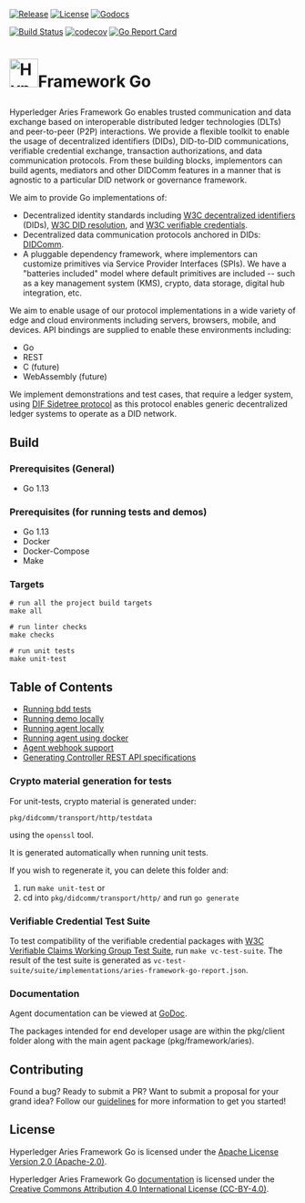 [![Release](https://img.shields.io/github/release/hyperledger/aries-framework-go.svg?style=flat-square)](https://github.com/hyperledger/aries-framework-go/releases/latest)
[![License](https://img.shields.io/badge/License-Apache%202.0-blue.svg)](https://raw.githubusercontent.com/trustbloc/aries-framework-go/master/LICENSE)
[![Godocs](https://img.shields.io/badge/godoc-reference-blue.svg)](https://godoc.org/github.com/hyperledger/aries-framework-go)

[![Build Status](https://github.com/hyperledger/aries-framework-go/workflows/build/badge.svg)](https://github.com/hyperledger/aries-framework-go/actions)
[![codecov](https://codecov.io/gh/hyperledger/aries-framework-go/branch/master/graph/badge.svg)](https://codecov.io/gh/hyperledger/aries-framework-go)
[![Go Report Card](https://goreportcard.com/badge/github.com/hyperledger/aries-framework-go)](https://goreportcard.com/report/github.com/hyperledger/aries-framework-go)

# <p><img src="https://raw.githubusercontent.com/hyperledger/aries-rfcs/1371a4807ead74c36ea7d5af909064ec491b78c1/collateral/Hyperledger_Aries_Logo_Color.png" height="50px" alt="Hyperledger Aries">Framework Go</p>

Hyperledger Aries Framework Go enables trusted communication and data exchange based on interoperable distributed ledger technologies (DLTs) and peer-to-peer (P2P) interactions.
We provide a flexible toolkit to enable the usage of decentralized identifiers (DIDs), DID-to-DID communications, verifiable credential exchange, transaction authorizations, and data communication protocols. From these building blocks, implementors can build agents, mediators and other DIDComm features in a manner that is agnostic to a particular DID network or governance framework.

We aim to provide Go implementations of:

- Decentralized identity standards including [W3C decentralized identifiers](https://w3c.github.io/did-core/) (DIDs), [W3C DID resolution](https://w3c-ccg.github.io/did-resolution/), and [W3C verifiable credentials](https://w3c.github.io/vc-data-model/).
- Decentralized data communication protocols anchored in DIDs: [DIDComm](https://github.com/hyperledger/aries-rfcs/blob/master/concepts/0005-didcomm).
- A pluggable dependency framework, where implementors can customize primitives via Service Provider Interfaces (SPIs). We have a "batteries included" model where default primitives are included -- such as a key management system (KMS), crypto, data storage, digital hub integration, etc.

We aim to enable usage of our protocol implementations in a wide variety of edge and cloud environments including servers, browsers, mobile, and devices.
API bindings are supplied to enable these environments including:

- Go
- REST
- C (future)
- WebAssembly (future)

We implement demonstrations and test cases, that require a ledger system, using [DIF Sidetree protocol](https://github.com/decentralized-identity/sidetree/blob/master/docs/protocol.md) as this protocol enables generic decentralized ledger systems to operate as a DID network.

## Build
### Prerequisites (General)
- Go 1.13

### Prerequisites (for running tests and demos)
- Go 1.13
- Docker
- Docker-Compose
- Make

### Targets
```
# run all the project build targets
make all

# run linter checks
make checks

# run unit tests
make unit-test
```

## Table of Contents

- [Running bdd tests](docs/test/bdd_instructions.md)
- [Running demo locally](docs/demo/openapi_demo_instructions.md)
- [Running agent locally](docs/agentd/agent_CLI.md)
- [Running agent using docker](docs/agentd/agent_docker_instructions.md)
- [Agent webhook support](docs/agentd/agent_webhook.md)
- [Generating Controller REST API specifications](docs/spec/openapi_spec_instructions.md)

### Crypto material generation for tests
For unit-tests, crypto material is generated under:

`pkg/didcomm/transport/http/testdata`

using the `openssl` tool. 

It is generated automatically when running unit tests. 

If you wish to regenerate it, you can delete this folder and:
1. run `make unit-test`
 or
2. cd into `pkg/didcomm/transport/http/` and run `go generate`

### Verifiable Credential Test Suite
To test compatibility of the verifiable credential packages with 
[W3C Verifiable Claims Working Group Test Suite](https://github.com/w3c/vc-test-suite), run `make vc-test-suite`.
The result of the test suite is generated as `vc-test-suite/suite/implementations/aries-framework-go-report.json`.

### Documentation

Agent documentation can be viewed at [GoDoc](https://godoc.org/github.com/hyperledger/aries-framework-go).

The packages intended for end developer usage are within the pkg/client folder along with the main agent package (pkg/framework/aries).

## Contributing

Found a bug? Ready to submit a PR? Want to submit a proposal for your grand
idea? Follow our [guidelines](.github/CONTRIBUTING.md) for more information
to get you started!

## License

Hyperledger Aries Framework Go is licensed under the [Apache License Version 2.0 (Apache-2.0)](LICENSE).

Hyperledger Aries Framework Go [documentation](docs) is licensed under the [Creative Commons Attribution 4.0 International License (CC-BY-4.0)](http://creativecommons.org/licenses/by/4.0/).
